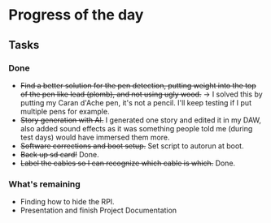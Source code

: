 # Progress of the day
## Tasks

### Done
- ~~Find a better solution for the pen detection, putting weight into the top of the pen like lead (plomb), and not using ugly wood.~~ -> I solved this by putting my Caran d'Ache pen, it's not a pencil. I'll keep testing if I put multiple pens for example. 
- ~~Story generation with AI.~~ I generated one story and edited it in my DAW, also added sound effects as it was something people told me (during test days) would have immersed them more.
- ~~Software corrections and boot setup.~~ Set script to autorun at boot.
- ~~Back up sd card!~~ Done.
- ~~Label the cables so I can recognize which cable is which.~~ Done.

### What's remaining
- Finding how to hide the RPI.
- Presentation and finish Project Documentation